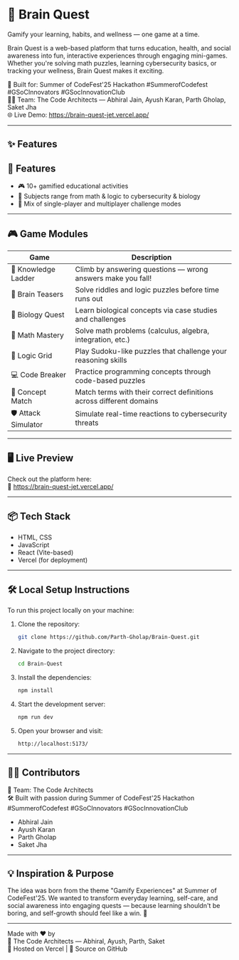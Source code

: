 # 🧠 Brain Quest

Gamify your learning, habits, and wellness — one game at a time.

Brain Quest is a web-based platform that turns education, health, and social awareness into fun, interactive experiences through engaging mini-games. Whether you're solving math puzzles, learning cybersecurity basics, or tracking your wellness, Brain Quest makes it exciting.

🚀 Built for: Summer of CodeFest'25 Hackathon #SummerofCodefest #GSoCInnovators #GSocInnovationClub     
👨‍💻 Team: The Code Architects — Abhiral Jain, Ayush Karan, Parth Gholap, Saket Jha  
🌐 Live Demo: https://brain-quest-jet.vercel.app/  


---

## ✨ Features

## 🚀 Features

- 🎮 10+ gamified educational activities
- 🧩 Subjects range from math & logic to cybersecurity & biology
- 🧠 Mix of single-player and multiplayer challenge modes

---

## 🎮 Game Modules

| Game              | Description                                                                 |
|-------------------|-----------------------------------------------------------------------------|
| 🧗 Knowledge Ladder | Climb by answering questions — wrong answers make you fall!                |
| 🧠 Brain Teasers     | Solve riddles and logic puzzles before time runs out                      |
| 🧬 Biology Quest     | Learn biological concepts via case studies and challenges                 |
| 🧮 Math Mastery      | Solve math problems (calculus, algebra, integration, etc.)               |
| 🧱 Logic Grid        | Play Sudoku-like puzzles that challenge your reasoning skills             |
| 💻 Code Breaker      | Practice programming concepts through code-based puzzles                  |
| 🧠 Concept Match     | Match terms with their correct definitions across different domains       |
| 🛡️ Attack Simulator  | Simulate real-time reactions to cybersecurity threats                     |
---

## 🖥️ Live Preview

Check out the platform here:  
🔗 https://brain-quest-jet.vercel.app/

---

## 📦 Tech Stack

- HTML, CSS
- JavaScript
- React (Vite-based)
- Vercel (for deployment)

---

## 🛠️ Local Setup Instructions

To run this project locally on your machine:

1. Clone the repository:
   ```bash
   git clone https://github.com/Parth-Gholap/Brain-Quest.git
   ```
2. Navigate to the project directory:
   ```bash
   cd Brain-Quest
   ```
3. Install the dependencies:
   ```bash
   npm install
   ```
4. Start the development server:
   ```bash
   npm run dev
   ```
5. Open your browser and visit:
   ```bash
   http://localhost:5173/
   ```
   
---

## 🧑‍💻 Contributors

👥 Team: The Code Architects  
🛠 Built with passion during Summer of CodeFest'25 Hackathon 
#SummerofCodefest #GSoCInnovators #GSocInnovationClub 

- Abhiral Jain  
- Ayush Karan 
- Parth Gholap  
- Saket Jha

---

## 💡 Inspiration & Purpose

The idea was born from the theme "Gamify Experiences" at Summer of CodeFest'25. We wanted to transform everyday learning, self-care, and social awareness into engaging quests — because learning shouldn't be boring, and self-growth should feel like a win. 🏅

---

Made with ❤️ by  
🎯 The Code Architects — Abhiral, Ayush, Parth, Saket  
🚀 Hosted on Vercel | 💾 Source on GitHub  

